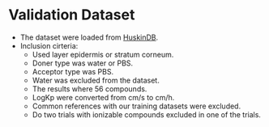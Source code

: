 # Validation Dataset
* The dataset were loaded from [HuskinDB](huskindb.drug-design.de).
* Inclusion cirteria:
  * Used layer epidermis or stratum corneum.
  * Doner type was water or PBS.
  * Acceptor type was PBS.
  * Water was excluded from the dataset.
  * The results where 56 compounds.
  * LogKp were converted from cm/s to cm/h.
  * Common references with our training datasets were excluded.
  * Do two trials with ionizable compounds excluded in one of the trials.
